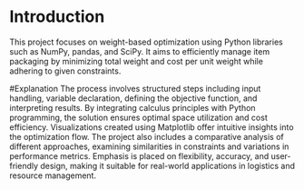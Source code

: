 # Introduction
This project focuses on weight-based optimization using Python libraries such as NumPy, pandas, and SciPy. It aims to efficiently manage item packaging by minimizing total weight and cost per unit weight while adhering to given constraints.

#Explanation
The process involves structured steps including input handling, variable declaration, defining the objective function, and interpreting results. By integrating calculus principles with Python programming, the solution ensures optimal space utilization and cost efficiency. Visualizations created using Matplotlib offer intuitive insights into the optimization flow. The project also includes a comparative analysis of different approaches, examining similarities in constraints and variations in performance metrics. Emphasis is placed on flexibility, accuracy, and user-friendly design, making it suitable for real-world applications in logistics and resource management.
